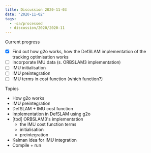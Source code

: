 ```yaml
---
title: Discussion 2020-11-03
date: "2020-11-02"
tags:
  - -sa/processed
  - discussion/2020/2020-11
---
```


Current progress
- [x] Find out how g2o works, how the DefSLAM implementation of the tracking optimisation works
- [ ] Incorporate IMU data (s. ORBSLAM3 implementation) 
- [ ] IMU initialisation
- [ ] IMU preintegration
- [ ] IMU terms in cost function (which function?)

Topics

*   How g2o works
*   IMU preintegration
*   DefSLAM + IMU cost function
*   Implementation in DefSLAM using g2o
*   \[tbd\] ORBSLAM3's implementation
    *   the IMU cost function terms
    *   initialisation
    *   preintegration
*   Kalman idea for IMU integration
*   Compile + run

